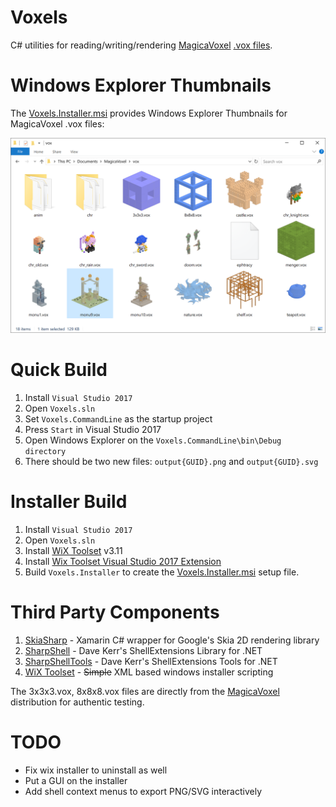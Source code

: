 # Voxels

C# utilities for reading/writing/rendering [MagicaVoxel](https://ephtracy.github.io/) [.vox files](https://github.com/ephtracy/voxel-model/blob/master/MagicaVoxel-file-format-vox.txt).

# Windows Explorer Thumbnails

The [Voxels.Installer.msi](https://github.com/Arlorean/Voxels/releases/download/v1.0.0.2/Voxels.Installer.msi) provides Windows Explorer Thumbnails for MagicaVoxel .vox files:

![Windows Explorer Thumbnails](Voxels.Website/WindowsExplorer.png)

# Quick Build

1. Install ``Visual Studio 2017``
1. Open ``Voxels.sln``
1. Set ``Voxels.CommandLine`` as the startup project
1. Press ``Start`` in Visual Studio 2017
1. Open Windows Explorer on the ``Voxels.CommandLine\bin\Debug directory``
1. There should be two new files: ``output{GUID}.png`` and ``output{GUID}.svg``

# Installer Build

1. Install ``Visual Studio 2017``
1. Open ``Voxels.sln``
1. Install [WiX Toolset](http://wixtoolset.org/) v3.11
1. Install [Wix Toolset Visual Studio 2017 Extension](https://marketplace.visualstudio.com/items?itemName=RobMensching.WixToolsetVisualStudio2017Extension)
1. Build ``Voxels.Installer`` to create the [Voxels.Installer.msi](https://github.com/Arlorean/Voxels/releases/download/v1.0.0.2/Voxels.Installer.msi) setup file. 

# Third Party Components

1. [SkiaSharp](https://github.com/mono/SkiaSharp) - Xamarin C# wrapper for Google's Skia 2D rendering library
1. [SharpShell](https://github.com/dwmkerr/sharpshell) - Dave Kerr's ShellExtensions Library for .NET
1. [SharpShellTools](https://github.com/dwmkerr/sharpshell) - Dave Kerr's ShellExtensions Tools for .NET
1. [WiX Toolset](http://wixtoolset.org/) - ~~Simple~~ XML based windows installer scripting

The 3x3x3.vox, 8x8x8.vox files are directly from the [MagicaVoxel](https://ephtracy.github.io/) distribution for authentic testing.

# TODO

* Fix wix installer to uninstall as well
* Put a GUI on the installer
* Add shell context menus to export PNG/SVG interactively 
